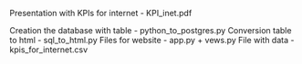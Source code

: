Presentation with KPIs for internet  - KPI_inet.pdf

Creation the database with table - python_to_postgres.py
Conversion table to html - sql_to_html.py
Files for website - app.py + vews.py
File with data - kpis_for_internet.csv
